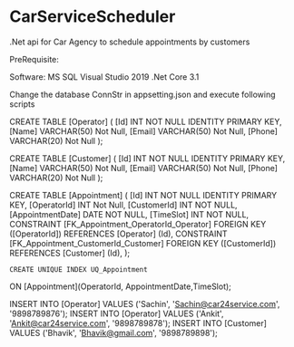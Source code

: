 # CarServiceScheduler

.Net api for Car Agency to schedule appointments by customers 

PreRequisite: 

Software:
 MS SQL
 Visual Studio 2019 
 .Net Core 3.1

Change the database ConnStr in appsetting.json and execute following scripts

CREATE TABLE [Operator] (
    [Id]            INT           NOT NULL IDENTITY PRIMARY KEY,
    [Name]          VARCHAR(50)   Not Null,
    [Email]         VARCHAR(50)   Not Null,
    [Phone]         VARCHAR(20)   Not Null
    );


CREATE TABLE [Customer] (
    [Id]            INT           NOT NULL IDENTITY PRIMARY KEY,
    [Name]          VARCHAR(50)   Not Null,
    [Email]         VARCHAR(50)   Not Null,
    [Phone]         VARCHAR(20)   Not Null
    );


CREATE TABLE [Appointment] (
    [Id]                INT           NOT NULL IDENTITY PRIMARY KEY,
    [OperatorId]        INT   Not Null,
    [CustomerId]        INT      NOT NULL,
    [AppointmentDate]   DATE      NOT NULL,
    [TimeSlot]              INT           NOT NULL,
    CONSTRAINT [FK_Appointment_OperatorId_Operator] FOREIGN KEY ([OperatorId]) REFERENCES [Operator] (Id),
    CONSTRAINT [FK_Appointment_CustomerId_Customer] FOREIGN KEY ([CustomerId]) REFERENCES [Customer] (Id),
    );

    CREATE UNIQUE INDEX UQ_Appointment
  ON [Appointment](OperatorId, AppointmentDate,TimeSlot);

  INSERT INTO [Operator] 
VALUES ('Sachin', 'Sachin@car24service.com', '9898789876');
INSERT INTO [Operator] 
VALUES ('Ankit', 'Ankit@car24service.com', '9898789878');
INSERT INTO [Customer] 
VALUES ('Bhavik', 'Bhavik@gmail.com', '9898789898');


